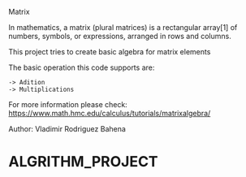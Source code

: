 Matrix 


In mathematics, a matrix (plural matrices) is a rectangular array[1] of
numbers, symbols, or expressions, arranged in rows and columns.

This project tries to create basic algebra for matrix elements 

The basic operation this code supports are: 

    -> Adition 
    -> Multiplications


For more information please check:
https://www.math.hmc.edu/calculus/tutorials/matrixalgebra/
 

Author: Vladimir Rodriguez Bahena
# ALGRITHM_PROJECT

